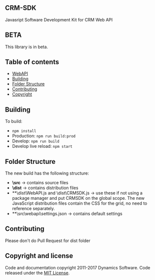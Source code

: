 
## CRM-SDK


Javasript Software Development Kit for CRM Web API

## BETA

This library is in beta.

## Table of contents

- [WebAPI](https://github.com/dys-solutions/crm-sdk/blob/develop/WebAPI.md)
- [Building](#building)
- [Folder Structure](#folder-structure)
- [Contributing](#contributing)
- [Copyright](#copyright-and-license)

## Building

To build:
- `npm install`
- Production: `npm run build:prod`
- Develop: `npm run build`
- Develop live reload: `npm start`

## Folder Structure

The new build has the following structure:
- **\src** -> contains source files
- **\dist** -> contains distribution files
- **\dist\WebAPI.js and \dist\CRMSDK.js -> use these if not using a package manager and put CRMSDK on
the global scope. The new JavaScript distribution files contain the CSS for the grid, no need to reference
separately.
- **\src\webapi\settings.json -> contains default settings

## Contributing

Please don't do Pull Request for dist folder

## Copyright and license

Code and documentation copyright 2011-2017 Dynamics Software. Code released under the [MIT License](https://github.com/dys-solutions/crm-sdk/blob/master/LICENSE).
